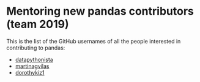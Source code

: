 # Mentoring new pandas contributors (team 2019)

This is the list of the GitHub usernames of all the people interested in contributing to pandas:

- [datapythonista](https://github.com/datapythonista/)
- [martinagvilas](https://github.com/martinagvilas)
- [dorothykiz1](https://github.com/dorothykiz1/)
